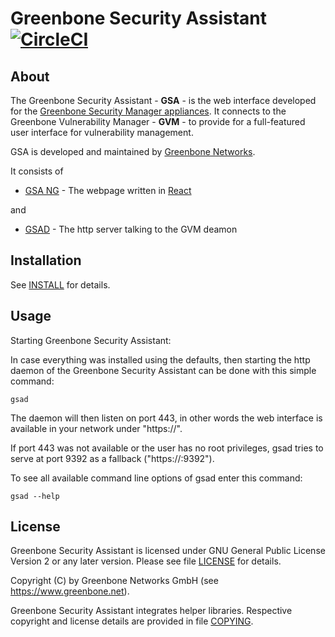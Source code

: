 # Greenbone Security Assistant [![CircleCI](https://circleci.com/gh/greenbone/gsa/tree/master.svg?style=svg)](https://circleci.com/gh/greenbone/gsa/tree/master)

## About

The Greenbone Security Assistant - **GSA** - is the web interface developed for the
[Greenbone Security Manager appliances](https://www.greenbone.net/en/product-comparison/).
It connects to the Greenbone Vulnerability Manager - **GVM** - to provide for a full-featured
user interface for vulnerability management.

GSA is developed and maintained by [Greenbone Networks](https://www.greenbone.net/).

It consists of

* [GSA NG](https://github.com/greenbone/gsa/tree/master/ng) - The webpage written in [React](https://reactjs.org/)

and

* [GSAD](https://github.com/greenbone/gsa/tree/master/gsad) - The http server talking to the GVM deamon

## Installation

See [INSTALL](./INSTALL.md) for details.

## Usage

Starting Greenbone Security Assistant:

In case everything was installed using the defaults, then starting the http
daemon of the Greenbone Security Assistant can be done with this simple command:

    gsad

The daemon will then listen on port 443, in other words the web interface
is available in your network under "https://<your host>".

If port 443 was not available or the user has no root privileges,
gsad tries to serve at port 9392 as a fallback ("https://<your host>:9392").

To see all available command line options of gsad enter this command:

    gsad --help

## License

Greenbone Security Assistant is licensed under GNU General Public License
Version 2 or any later version. Please see file [LICENSE](./LICENSE) for details.

Copyright (C) by Greenbone Networks GmbH (see https://www.greenbone.net).

Greenbone Security Assistant integrates helper libraries. Respective
copyright and license details are provided in file [COPYING](./COPYING).
